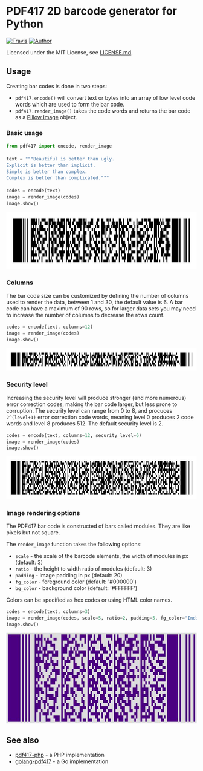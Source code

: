 PDF417 2D barcode generator for Python
======================================

[![Travis](https://img.shields.io/travis/ihabunek/pdf417-py.svg?maxAge=3600&style=flat-square)]()
[![Author](https://img.shields.io/badge/author-%40ihabunek-blue.svg?style=flat-square)](https://twitter.com/ihabunek)

Licensed under the MIT License, see [LICENSE.md](LICENSE.md).

## Usage

Creating bar codes is done in two steps:

* `pdf417.encode()` will convert text or bytes into an array of low level code
  words which are used to form the bar code.
* `pdf417.render_image()` takes the code words and returns the bar code as a
  [Pillow Image](https://pillow.readthedocs.io/en/3.3.x/reference/Image.html)
  object.

### Basic usage

```py
from pdf417 import encode, render_image

text = """Beautiful is better than ugly.
Explicit is better than implicit.
Simple is better than complex.
Complex is better than complicated."""

codes = encode(text)
image = render_image(codes)
image.show()
```

![Basic usage](images/1_basic.jpg)

### Columns

The bar code size can be customized by defining the number of columns used to
render the data, between 1 and 30, the default value is 6. A bar code can have a
maximum of 90 rows, so for larger data sets you may need to increase the number
of columns to decrease the rows count.

```py
codes = encode(text, columns=12)
image = render_image(codes)
image.show()
```

![Defining column count](images/2_columns.jpg)

### Security level

Increasing the security level will produce stronger (and more numerous) error
correction codes, making the bar code larger, but less prone to corruption. The
security level can range from 0 to 8, and procuces `2^(level+1)` error
correction code words, meaning level 0 produces 2 code words and level 8
produces 512. The default security level is 2.

```py
codes = encode(text, columns=12, security_level=6)
image = render_image(codes)
image.show()
```

![Defining security level](images/3_security_level.jpg)

### Image rendering options

The PDF417 bar code is constructed of bars called modules. They are like pixels
but not square.

The `render_image` function takes the following options:

* `scale` - the scale of the barcode elements, the width of modules in px (default: 3)
* `ratio` - the height to width ratio of modules (default: 3)
* `padding` - image padding in px (default: 20)
* `fg_color` - foreground color (default: '#000000')
* `bg_color` - background color (default: '#FFFFFF')

Colors can be specified as hex codes or using HTML color names.

```py
codes = encode(text, columns=3)
image = render_image(codes, scale=5, ratio=2, padding=5, fg_color="Indigo", bg_color="#ddd")
image.show()
```

![Defining security level](images/4_rendering.jpg)

## See also

* [pdf417-php](https://github.com/ihabunek/pdf417-php) - a PHP implementation
* [golang-pdf417](https://github.com/ruudk/golang-pdf417) - a Go implementation
